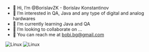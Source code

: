 - 👋 Hi, I’m @BorislavZK - Borislav Konstantinov
- 👀 I’m interested in QA, Java and any type of digital and analog hardwares
- 🌱 I’m currently learning Java and QA
- 💞️ I’m looking to collaborate on ...
- :e-mail: You can reach me at bobi.bg@gmail.com

![Linux](https://img.shields.io/badge/Linux-FCC624?style=for-the-badge&logo=linux&logoColor=black)
![Linux](https://img.shields.io/badge/Linux-FCC624?style=for-the-badge&logo=linux&logoColor=black)

<!---
BorislavZK/BorislavZK is a ✨ special ✨ repository because its `README.md` (this file) appears on your GitHub profile.
You can click the Preview link to take a look at your changes.
--->
